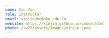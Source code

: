 ```yaml
---
name: Xin Jin
role: Instructor
email: xinjinpku@pku.edu.cn
website: https://xinjin.github.io/index.html
photo: /sp22/assets/images/xinjin.jpeg
---
```

